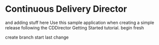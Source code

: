 # Continuous Delivery Director
and adding stuff here
Use this sample application when creating a simple release following the CDDirector Getting Started tutorial.
begin fresh

create branch
start
last change




